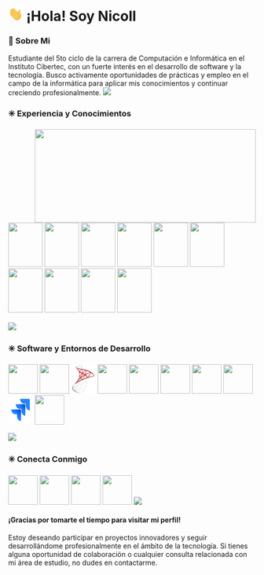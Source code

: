 # <img src="https://raw.githubusercontent.com/ABSphreak/ABSphreak/master/gifs/Hi.gif" width="30px" /> ¡Hola! Soy Nicoll


### :large_blue_diamond: Sobre Mi
Estudiante del 5to ciclo de la carrera de Computación e Informática en el Instituto Cibertec, con un fuerte interés en el desarrollo de software y la tecnología. Busco activamente oportunidades de prácticas y empleo en el campo de la informática para aplicar mis conocimientos y continuar creciendo profesionalmente.
<img src="https://user-images.githubusercontent.com/73097560/115834477-dbab4500-a447-11eb-908a-139a6edaec5c.gif">
<br/>
### :eight_spoked_asterisk: Experiencia y Conocimientos
<img src="https://github.com/Nicollpv2306/Nicollpv2306/assets/105988853/7ec5a9ef-3ff0-4bcb-aa4b-78d0ca97bdae" height="190" width="450" align="right">

<img src="https://skillicons.dev/icons?i=html" height="90" width="70"/>  <img src="https://skillicons.dev/icons?i=css" height="90" width="70"/> <img src="https://skillicons.dev/icons?i=js" height="90" width="70"/> <img src="https://skillicons.dev/icons?i=bootstrap" height="90" width="70"/> <img src="https://skillicons.dev/icons?i=java" height="90" width="70"/>
<img src="https://skillicons.dev/icons?i=cs" height="90" width="70"/> <img src="https://skillicons.dev/icons?i=dotnet" height="90" width="70"/> <img src="https://skillicons.dev/icons?i=gradle" height="90" width="70"/> <img src="https://skillicons.dev/icons?i=kotlin" height="90" width="70"/> <img src="https://skillicons.dev/icons?i=sqlite" height="90" width="70"/>
<br/> <br/>
<img src="https://user-images.githubusercontent.com/73097560/115834477-dbab4500-a447-11eb-908a-139a6edaec5c.gif">

### :eight_spoked_asterisk: Software y Entornos de Desarrollo
<img src="https://skillicons.dev/icons?i=vscode" height="60" width="60"/> <img src="https://skillicons.dev/icons?i=visualstudio" height="60" width="60"/> <img src="https://github.com/devicons/devicon/blob/master/icons/microsoftsqlserver/microsoftsqlserver-original.svg" height="60" width="50"/> <img src="https://skillicons.dev/icons?i=postman" height="60" width="60"/> <img src="https://skillicons.dev/icons?i=mysql" height="60" width="60"/> <img src="https://skillicons.dev/icons?i=mongodb" height="60" width="60"/> <img src="https://skillicons.dev/icons?i=androidstudio" height="60" width="60"/> <img src="https://skillicons.dev/icons?i=firebase" height="60" width="60"/> <img src="https://github.com/devicons/devicon/blob/master/icons/jira/jira-original.svg" height="60" width="50"/> <img src="https://skillicons.dev/icons?i=git" height="60" width="60"/>

<img src="https://user-images.githubusercontent.com/73097560/115834477-dbab4500-a447-11eb-908a-139a6edaec5c.gif">

### :eight_spoked_asterisk: Conecta Conmigo
<a href="mailto:nicollponce23@gmail.com"><img src="https://skillicons.dev/icons?i=gmail" height="60" width="60"/></a> <a href="https://www.linkedin.com/in/rosa-maria-nicoll-ponce-varas-b82ab8273"><img src="https://skillicons.dev/icons?i=linkedin" height="60" width="60"/></a> <a href="https://gitlab.com/Nicollpv2306"><img src="https://skillicons.dev/icons?i=gitlab" height="60" width="60"/></a> <a href="https://github.com/Nicollpv2306"><img src="https://skillicons.dev/icons?i=github" height="60" width="60"/></a>
<img src="https://user-images.githubusercontent.com/73097560/115834477-dbab4500-a447-11eb-908a-139a6edaec5c.gif">
#### ¡Gracias por tomarte el tiempo para visitar mi perfil!
Estoy deseando participar en proyectos innovadores y seguir desarrollándome profesionalmente en el ámbito de la tecnología. Si tienes alguna oportunidad de colaboración o cualquier consulta relacionada con mi área de estudio, no dudes en contactarme.

<!--
**Nicollpv2306/Nicollpv2306** is a ✨ _special_ ✨ repository because its `README.md` (this file) appears on your GitHub profile.

Here are some ideas to get you started:

- 🔭 I’m currently working on ...
- 🌱 I’m currently learning ...
- 👯 I’m looking to collaborate on ...
- 🤔 I’m looking for help with ...
- 💬 Ask me about ...
- 📫 How to reach me: ...
- 😄 Pronouns: ...
- ⚡ Fun fact: ...
-->
